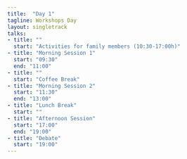 ```yaml
---
title:  "Day 1"
tagline: Workshops Day
layout: singletrack
talks:
- title: ""
  start: "Activities for family members (10:30-17:00h)"
- title: "Morning Session 1"
  start: "09:30"
  end: "11:00"
- title: ""
  start: "Coffee Break"
- title: "Morning Session 2"
  start: "11:30"
  end: "13:00"
- title: "Lunch Break"
  start: ""
- title: "Afternoon Session"
  start: "17:00"
  end: "19:00"
- title: "Debate"
  start: "19:00"
---
```

